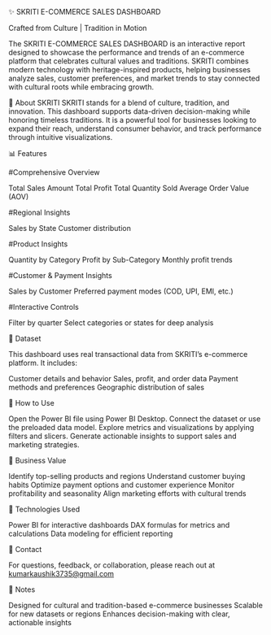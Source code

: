 ✨ SKRITI E-COMMERCE SALES DASHBOARD

Crafted from Culture | Tradition in Motion

The SKRITI E-COMMERCE SALES DASHBOARD is an interactive report designed to showcase the performance and trends of an e-commerce platform that celebrates cultural values and traditions. SKRITI combines modern technology with heritage-inspired products, helping businesses analyze sales, customer preferences, and market trends to stay connected with cultural roots while embracing growth.

🌟 About SKRITI
SKRITI stands for a blend of culture, tradition, and innovation. This dashboard supports data-driven decision-making while honoring timeless traditions. It is a powerful tool for businesses looking to expand their reach, understand consumer behavior, and track performance through intuitive visualizations.

📊 Features

#Comprehensive Overview

Total Sales Amount
Total Profit
Total Quantity Sold
Average Order Value (AOV)

#Regional Insights

Sales by State
Customer distribution

#Product Insights

Quantity by Category
Profit by Sub-Category
Monthly profit trends

#Customer & Payment Insights

Sales by Customer
Preferred payment modes (COD, UPI, EMI, etc.)

#Interactive Controls

Filter by quarter
Select categories or states for deep analysis

📂 Dataset

This dashboard uses real transactional data from SKRITI’s e-commerce platform. It includes:

Customer details and behavior
Sales, profit, and order data
Payment methods and preferences
Geographic distribution of sales

🚀 How to Use

Open the Power BI file using Power BI Desktop.
Connect the dataset or use the preloaded data model.
Explore metrics and visualizations by applying filters and slicers.
Generate actionable insights to support sales and marketing strategies.

🎯 Business Value

Identify top-selling products and regions
Understand customer buying habits
Optimize payment options and customer experience
Monitor profitability and seasonality
Align marketing efforts with cultural trends

📂 Technologies Used

Power BI for interactive dashboards
DAX formulas for metrics and calculations
Data modeling for efficient reporting

📩 Contact

For questions, feedback, or collaboration, please reach out at kumarkaushik3735@gmail.com

📌 Notes

Designed for cultural and tradition-based e-commerce businesses
Scalable for new datasets or regions
Enhances decision-making with clear, actionable insights
